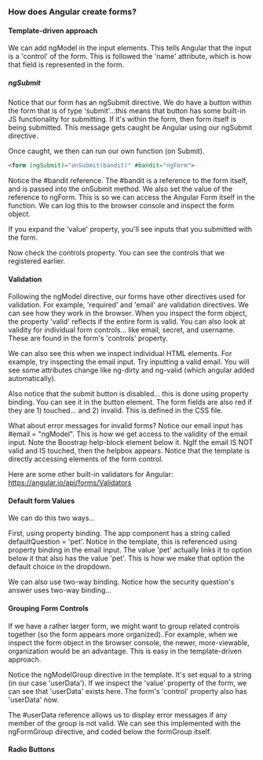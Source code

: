 ### How does Angular create forms?

#### Template-driven approach
We can add ngModel in the input elements. This tells Angular that the input is a 'control' of the form. This is followed the 'name' attribute, which is how that field is represented in the form.

##### ngSubmit
Notice that our form has an ngSubmit directive. We do have a button within the form that is of type 'submit'...this means that button has some built-in JS functionality for submitting. If it's within the form, then form itself is being submitted. This message gets caught be Angular using our ngSubmit directive.

Once caught, we then can run our own function (on Submit). 

```HTML
<form (ngSubmit)="onSubmit(bandit)" #bandit="ngForm">
```

Notice the #bandit reference. The #bandit is a reference to the form itself, and is passed into the onSubmit method. We also set the value of the reference to ngForm. This is so we can access the Angular Form itself in the function. We can log this to the browser console and inspect the form object.

If you expand the 'value' property, you'll see inputs that you submitted with the form. 

Now check the controls property. You can see the controls that we registered earlier. 

#### Validation

Following the ngModel directive, our forms have other directives used for validation. For example, 'required' and 'email' are validation directives. We can see how they work in the browser. When you inspect the form object, the property 'valid' reflects if the entire form is valid. You can also look at validity for individual form controls... like email, secret, and username. These are found in the form's 'controls' property.

We can also see this when we inspect individual HTML elements. For example, try inspecting the email input. Try inputting a valid email. You will see some attributes change like ng-dirty and ng-valid (which angular added automatically). 

Also notice that the submit button is disabled... this is done using property binding. You can see it in the button element. The form fields are also red if they are 1) touched... and 2) invalid. This is defined in the CSS file.

What about error messages for invalid forms? Notice our email input has #email = "ngModel". This is how we get access to the validity of the email input. Note the Boostrap help-block element below it. NgIf the email IS NOT valid and IS touched, then the helpbox appears. Notice that the template is directly accessing elements of the form control.

Here are some other built-in validators for Angular: https://angular.io/api/forms/Validators

#### Default form Values

We can do this two ways...

First, using property binding. The app component has a string called defaultQuestion = 'pet'. Notice in the template, this is referenced using property binding in the email input. The value 'pet' actually links it to option below it that also has the value 'pet'. This is how we make that option the default choice in the dropdown.

We can also use two-way binding. Notice how the security question's answer uses two-way binding...


#### Grouping Form Controls

If we have a rather larger form, we might want to group related controls together (so the form appears more organized). For example, when we inspect the form object in the browser console, the newer, more-viewable, organization would be an advantage. This is easy in the template-driven approach.

Notice the ngModelGroup directive in the template. It's set equal to a string (in our case 'userData'). If we inspect the 'value' property of the form, we can see that 'userData' exists here. The form's 'control' property also has 'userData' now.

The #userData reference allows us to display error messages if any member of the group is not valid. We can see this implemented with the ngFormGroup directive, and coded below the formGroup itself.

#### Radio Buttons





